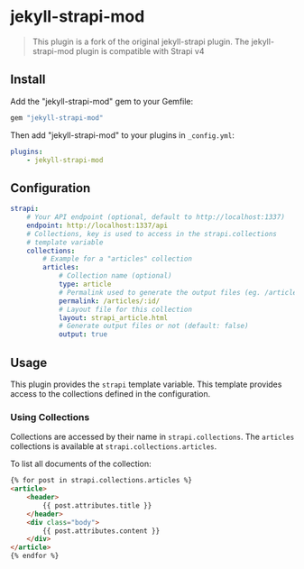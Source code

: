 # jekyll-strapi-mod

>This plugin is a fork of the original jekyll-strapi plugin. The jekyll-strapi-mod plugin is compatible with Strapi v4

## Install

Add the "jekyll-strapi-mod" gem to your Gemfile:

```ruby
gem "jekyll-strapi-mod"
```

Then add "jekyll-strapi-mod" to your plugins in `_config.yml`:

```yaml
plugins:
    - jekyll-strapi-mod
```

## Configuration

```yaml
strapi:
    # Your API endpoint (optional, default to http://localhost:1337)
    endpoint: http://localhost:1337/api
    # Collections, key is used to access in the strapi.collections
    # template variable
    collections:
        # Example for a "articles" collection
        articles:         
            # Collection name (optional)
            type: article
            # Permalink used to generate the output files (eg. /articles/:id).
            permalink: /articles/:id/
            # Layout file for this collection
            layout: strapi_article.html
            # Generate output files or not (default: false)
            output: true
```

## Usage

This plugin provides the `strapi` template variable. This template provides access to the collections defined in the configuration.

### Using Collections

Collections are accessed by their name in `strapi.collections`. The `articles` collections is available at `strapi.collections.articles`.

To list all documents of the collection:

```html
{% for post in strapi.collections.articles %}
<article>
    <header>
        {{ post.attributes.title }}
    </header>
    <div class="body">
        {{ post.attributes.content }}
    </div>
</article>
{% endfor %}
```
